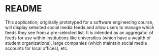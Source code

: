 # README

This application, originally prototyped for a software engineering course, will display selected social media feeds and allow users to manage which feeds they see from a pre-selected list. It is intended as an aggregator of feeds for use within institutions like universities (which have a wealth of student organizations), large companies (which maintain social media accounts for local offices), etc.
